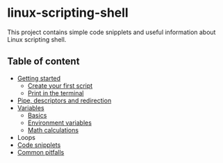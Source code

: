 # linux-scripting-shell

This project contains simple code snipplets and useful information about Linux scripting shell.

## Table of content
* [Getting started](getting-started.md)
  * [Create your first script](getting-started.md#create-your-first-script)
  * [Print in the terminal](getting-started.md#print-in-the-terminal)
* [Pipe, descriptors and redirection](redirection.md)
* [Variables](variable.md)
  * [Basics](variable.md#basics)
  * [Environment variables](variable.md#environment-variables)
  * [Math calculations](variable.md#math-calculations)
* Loops
* [Code snipplets](snipplet.md)
* [Common pitfalls](common-pitfalls.md)
